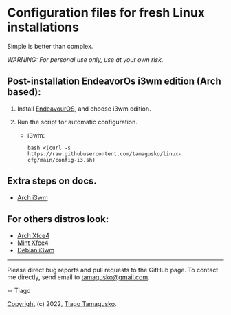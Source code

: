 # Configuration files for fresh Linux installations

Simple is better than complex.

*WARNING: For personal use only, use at your own risk.*

## Post-installation EndeavorOs i3wm edition (Arch based):

1. Install [EndeavourOS](https://endeavouros.com/), and choose i3wm edition.

2. Run the script for automatic configuration.

    * i3wm:

          bash <(curl -s https://raw.githubusercontent.com/tamagusko/linux-cfg/main/config-i3.sh)

## Extra steps on docs.

- [Arch i3wm](docs/Arch-i3wm.md)

## For others distros look:

- [Arch Xfce4](docs/Arch-xfce4.md)
- [Mint Xfce4](docs/Mint-xfce4.md)
- [Debian i3wm](docs/Debian-i3wm.md)

---

Please direct bug reports and pull requests to the GitHub page. To contact me directly, send email to 
[tamagusko@gmail.com](mailto:tamagusko@gmail.com).

-- Tiago

[Copyright](LICENSE) (c) 2022, [Tiago Tamagusko](https://github.com/tamagusko).
